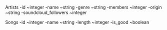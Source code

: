 Artists
	-id ~integer
	-name ~string
	-genre ~string
	-members ~integer
	-origin ~string
	-soundcloud_followers ~integer

Songs
	-id ~integer
	-name ~string
	-length ~integer
	-is_good ~boolean